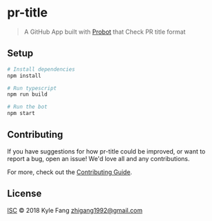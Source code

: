 # pr-title

> A GitHub App built with [Probot](https://github.com/probot/probot) that Check PR title format

## Setup

```sh
# Install dependencies
npm install

# Run typescript
npm run build

# Run the bot
npm start
```

## Contributing

If you have suggestions for how pr-title could be improved, or want to report a bug, open an issue! We'd love all and any contributions.

For more, check out the [Contributing Guide](CONTRIBUTING.md).

## License

[ISC](LICENSE) © 2018 Kyle Fang <zhigang1992@gmail.com>
